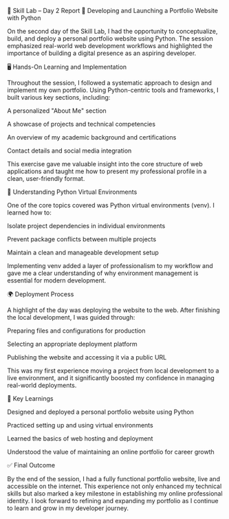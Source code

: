 📘 Skill Lab – Day 2 Report
🔧 Developing and Launching a Portfolio Website with Python

On the second day of the Skill Lab, I had the opportunity to conceptualize, build, and deploy a personal portfolio website using Python. The session emphasized real-world web development workflows and highlighted the importance of building a digital presence as an aspiring developer.

🖥 Hands-On Learning and Implementation

Throughout the session, I followed a systematic approach to design and implement my own portfolio. Using Python-centric tools and frameworks, I built various key sections, including:

A personalized "About Me" section

A showcase of projects and technical competencies

An overview of my academic background and certifications

Contact details and social media integration

This exercise gave me valuable insight into the core structure of web applications and taught me how to present my professional profile in a clean, user-friendly format.

🌿 Understanding Python Virtual Environments

One of the core topics covered was Python virtual environments (venv). I learned how to:

Isolate project dependencies in individual environments

Prevent package conflicts between multiple projects

Maintain a clean and manageable development setup

Implementing venv added a layer of professionalism to my workflow and gave me a clear understanding of why environment management is essential for modern development.

🌍 Deployment Process

A highlight of the day was deploying the website to the web. After finishing the local development, I was guided through:

Preparing files and configurations for production

Selecting an appropriate deployment platform

Publishing the website and accessing it via a public URL

This was my first experience moving a project from local development to a live environment, and it significantly boosted my confidence in managing real-world deployments.

📝 Key Learnings

Designed and deployed a personal portfolio website using Python

Practiced setting up and using virtual environments

Learned the basics of web hosting and deployment

Understood the value of maintaining an online portfolio for career growth

✅ Final Outcome

By the end of the session, I had a fully functional portfolio website, live and accessible on the internet. This experience not only enhanced my technical skills but also marked a key milestone in establishing my online professional identity. I look forward to refining and expanding my portfolio as I continue to learn and grow in my developer journey.